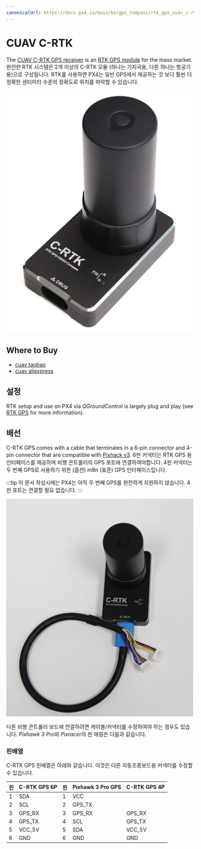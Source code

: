 ```yaml
---
canonicalUrl: https://docs.px4.io/main/ko/gps_compass/rtk_gps_cuav_c-rtk
---
```


# CUAV C-RTK

The [CUAV C-RTK GPS receiver](https://www.cuav.net/en/c_rtk_9ps/) is an [RTK GPS module](../gps_compass/rtk_gps.md) for the mass market. 완전한 RTK 시스템은 2개 이상의 C-RTK 모듈 \(하나는 기지국용, 다른 하나는 항공기용\)으로 구성됩니다. RTK를 사용하면 PX4는 일반 GPS에서 제공하는 것 보다 훨씬 더 정확한 센티미터 수준의 정확도로 위치를 파악할 수 있습니다.

<img src="../../assets/hardware/gps/rtk_c-rtk.jpg" width="500px" title="C-RTK" />


## Where to Buy

* [cuav taobao](https://item.taobao.com/item.htm?id=565380634341&spm=2014.21600712.0.0)
* [cuav aliexpress](https://www.aliexpress.com/store/product/CUAV-NEW-Flight-Controller-GPS-C-RTK-differential-positioning-navigation-module-GPS-for-PIX4-Pixhawk-pixhack/3257035_32853894248.html?spm=2114.12010608.0.0.75592fadQKPPEn)

## 설정

RTK setup and use on PX4 via _QGroundControl_ is largely plug and play \(see [RTK GPS](../gps_compass/rtk_gps.md) for more information\).

## 배선

C-RTK GPS comes with a cable that terminates in a 6-pin connector and 4-pin connector that are compatible with [Pixhack v3](https://doc.cuav.net/flight-controller/pixhack/en/quick-start-pixhack-v3x.html#gps--compass). 6핀 커넥터는 RTK GPS 용 인터페이스를 제공하며 비행 콘트롤러의 GPS 포트에 연결하여야합니다. 4핀 커넥터는 두 번째 GPS로 사용하기 위한 (옵션) m8n (표준) GPS 인터페이스입니다.

:::tip
이 문서 작성시에는 PX4는 아직 두 번째 GPS를 완전하게 지원하지 않습니다. 4핀 포트는 연결할 필요 없습니다.
:::

<img src="../../assets/hardware/gps/rtk_cuav_c-rtk_to_6pin_connector.jpg" width="500px" title="C-RTK_6PIN" />

다른 비행 콘트롤러 보드에 연결하려면 케이블/커넥터를 수정하여야 하는 경우도 있습니다. *Pixhawk 3 Pro*와 *Pixracer*의 핀 매핑은 다음과 같습니다.


### 핀배열

C-RTK GPS 핀배열은 아래와 같습니다. 이것은 다른 자동조종보드용 커넥터를 수정할 수 있습니다.

| 핀 | C-RTK GPS 6P | 핀 | Pixhawk 3 Pro GPS | C-RTK GPS 4P |
| - | ------------ | - | ----------------- | ------------ |
| 1 | SDA          | 1 | VCC               |              |
| 2 | SCL          | 2 | GPS_TX            |              |
| 3 | GPS_RX       | 3 | GPS_RX            | GPS_RX       |
| 4 | GPS_TX       | 4 | SCL               | GPS_TX       |
| 5 | VCC_5V       | 5 | SDA               | VCC_5V       |
| 6 | GND          | 6 | GND               | GND          |
